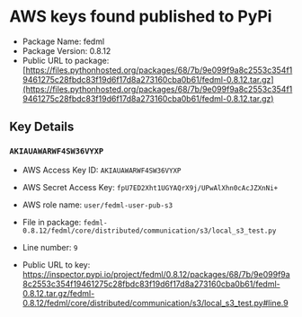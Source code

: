 # AWS keys found published to PyPi

* Package Name: fedml
* Package Version: 0.8.12
* Public URL to package: [https://files.pythonhosted.org/packages/68/7b/9e099f9a8c2553c354f19461275c28fbdc83f19d6f17d8a273160cba0b61/fedml-0.8.12.tar.gz](https://files.pythonhosted.org/packages/68/7b/9e099f9a8c2553c354f19461275c28fbdc83f19d6f17d8a273160cba0b61/fedml-0.8.12.tar.gz)

## Key Details

### `AKIAUAWARWF4SW36VYXP`

* AWS Access Key ID: `AKIAUAWARWF4SW36VYXP`
* AWS Secret Access Key: `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` 
* AWS role name: `user/fedml-user-pub-s3`
* File in package: `fedml-0.8.12/fedml/core/distributed/communication/s3/local_s3_test.py`
* Line number: `9`

* Public URL to key: https://inspector.pypi.io/project/fedml/0.8.12/packages/68/7b/9e099f9a8c2553c354f19461275c28fbdc83f19d6f17d8a273160cba0b61/fedml-0.8.12.tar.gz/fedml-0.8.12/fedml/core/distributed/communication/s3/local_s3_test.py#line.9


